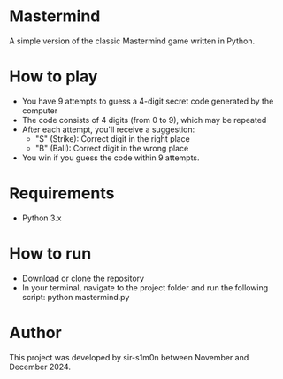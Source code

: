 # Mastermind
A simple version of the classic Mastermind game written in Python.

# How to play
- You have 9 attempts to guess a 4-digit secret code generated by the computer
- The code consists of 4 digits (from 0 to 9), which may be repeated
- After each attempt, you'll receive a suggestion:
  - "S" (Strike): Correct digit in the right place
  - "B" (Ball): Correct digit in the wrong place
- You win if you guess the code within 9 attempts.

# Requirements
- Python 3.x

# How to run
- Download or clone the repository
- In your terminal, navigate to the project folder and run the following script:
python mastermind.py

# Author
This project was developed by sir-s1m0n between November and December 2024.